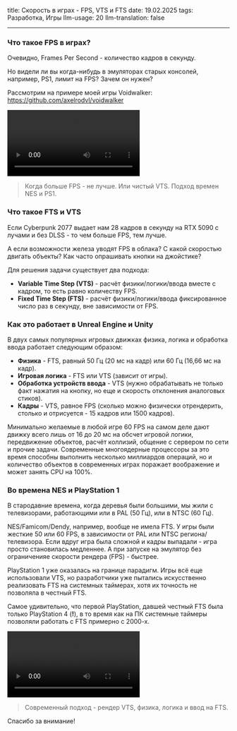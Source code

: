 title: Скорость в играх - FPS, VTS и FTS
date: 19.02.2025
tags: Разработка, Игры
llm-usage: 20
llm-translation: false

---

### Что такое FPS в играх?
Очевидно, Frames Per Second - количество кадров в секунду.

Но видели ли вы когда-нибудь в эмуляторах старых консолей, например, PS1, лимит на FPS? Зачем он нужен?

Рассмотрим на примере моей игры Voidwalker: https://github.com/axelrodvl/voidwalker

![vts](fps-vts-fts-in-games/vts.mp4)
> Когда больше FPS - не лучше. Или чистый VTS. Подход времен NES и PS1.

### Что такое FTS и VTS

Если Cyberpunk 2077 выдает нам 28 кадров в секунду на RTX 5090 с лучами и без DLSS - то чем больше FPS, тем лучше.

А если возможности железа уводят FPS в облака? С какой скоростью двигать объекты? Как часто опрашивать кнопки на джойстике?

Для решения задачи существует два подхода:
- **Variable Time Step (VTS)** - расчёт физики/логики/ввода вместе с кадром, то есть равно количеству FPS.
- **Fixed Time Step (FTS)** - расчёт физики/логики/ввода фиксированное число раз в секунду, вне зависимости от FPS.

### Как это работает в Unreal Engine и Unity
В двух самых популярных игровых движках физика, логика и обработка ввода работает следующим образом:
- **Физика** - FTS, равный 50 Гц (20 мс на кадр) или 60 Гц (16,66 мс на кадр).
- **Игровая логика** - FTS или VTS (зависит от игры).
- **Обработка устройств ввода** - VTS (нужно обрабатывать не только факт нажатия на кнопку, но еще и скорость отклонения аналоговых стиков).
- **Кадры** - VTS, равное FPS (сколько можно физически отрендерить, столько и отрисуется - 15 кадров или 1500 кадров).

Минимально желаемые в любой игре 60 FPS на самом деле дают движку всего лишь от 16 до 20 мс на обсчет игровой логики, передвижение объектов, расчёт коллизий, общение с сервером по сети и прочие задачи. Современные многоядерные процессоры за это время способны выполнить несколько миллиардов операций, но и количество объектов в современных играх поражает воображение и может занять CPU на 100%.

### Во времена NES и PlayStation 1
В стародавние времена, когда деревья были большими, мы жили с телевизорами, работающими или в PAL (50 Гц), или в NTSC (60 Гц). 

NES/Famicom/Dendy, например, вообще не имела FTS. У игры были жесткие 50 или 60 FPS, в зависимости от PAL или NTSC региона/телевизора. Если вдруг игра была сложной и кадры выпадали - игра просто становилась медленнее. А при запуске на эмулятор без ограниченияе скорости рендера (FPS) - быстрее.

PlayStation 1 уже оказалась на границе парадигм. Игры всё еще использовали VTS, но разработчики уже пытались искусственно реализовать FTS на системных таймерах, хотя их точность не позволяла в честный FTS.

Самое удивительно, что первой PlayStation, давшей честный FTS была только PlayStation 4 (**!**), в то время как на ПК системные таймеры позволяли работать с FTS примерно с 2000-х.

![vts](fps-vts-fts-in-games/vts-and-fts.mp4)
> Современный подход - рендер VTS, физика, логика и ввод на FTS.

Спасибо за внимание!